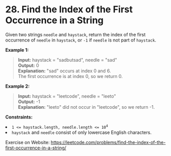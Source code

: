 # 28. Find the Index of the First Occurrence in a String

Given two strings `needle` and `haystack`, return the index of the first occurrence of `needle` in `haystack`, or `-1` if `needle` is not part of `haystack`.


**Example 1:**

> **Input:** haystack = "sadbutsad", needle = "sad"  
**Output:** 0  
**Explanation:** "sad" occurs at index 0 and 6.  
The first occurrence is at index 0, so we return 0.

**Example 2:**

> **Input:** haystack = "leetcode", needle = "leeto"  
**Output:** -1  
**Explanation:** "leeto" did not occur in "leetcode", so we return -1.
 

**Constraints:**

<li><code>1 &lt;= haystack.length, needle.length &lt;= 10<sup>4</sup></code></li>
<li><code>haystack</code> and <code>needle</code> consist of only lowercase English characters.</li>

Exercise on Website: https://leetcode.com/problems/find-the-index-of-the-first-occurrence-in-a-string/

